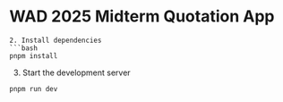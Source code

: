 # WAD 2025 Midterm Quotation App
```
2. Install dependencies
```bash
pnpm install
```
3. Start the development server
```bash
pnpm run dev
```
